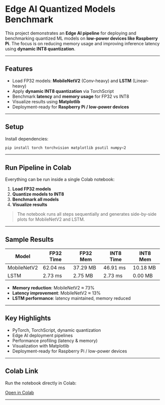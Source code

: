 
# Edge AI Quantized Models Benchmark

This project demonstrates an **Edge AI pipeline** for deploying and benchmarking quantized ML models on **low-power devices like Raspberry Pi**. The focus is on reducing memory usage and improving inference latency using **dynamic INT8 quantization**.

---

## Features
- Load FP32 models: **MobileNetV2** (Conv-heavy) and **LSTM** (Linear-heavy)  
- Apply **dynamic INT8 quantization** via TorchScript  
- Benchmark **latency** and **memory usage** for FP32 vs INT8  
- Visualize results using **Matplotlib**  
- Deployment-ready for **Raspberry Pi / low-power devices**

---

## Setup

Install dependencies:

```bash
pip install torch torchvision matplotlib psutil numpy<2
```

---

## Run Pipeline in Colab

Everything can be run inside a single Colab notebook:

1. **Load FP32 models**  
2. **Quantize models to INT8**  
3. **Benchmark all models**  
4. **Visualize results**

> The notebook runs all steps sequentially and generates side-by-side plots for MobileNetV2 and LSTM.

---

## Sample Results

| Model        | FP32 Time | FP32 Mem | INT8 Time | INT8 Mem |
|-------------|-----------|----------|-----------|----------|
| MobileNetV2 | 62.04 ms  | 37.29 MB | 46.91 ms  | 10.18 MB |
| LSTM        | 2.73 ms   | 2.75 MB  | 2.73 ms   | 0.00 MB  |

- **Memory reduction**: MobileNetV2 ≈ 73%  
- **Latency improvement**: MobileNetV2 ≈ 13%  
- **LSTM performance**: latency maintained, memory reduced

---

## Key Highlights
- PyTorch, TorchScript, dynamic quantization  
- Edge AI deployment pipelines  
- Performance profiling (latency & memory)  
- Visualization with Matplotlib  
- Deployment-ready for Raspberry Pi / low-power devices

---

## Colab Link

Run the notebook directly in Colab:

[Open in Colab](https://colab.research.google.com/github/yourusername/edge_ai_benchmark/blob/main/EdgeAI_Benchmark.ipynb)

---

